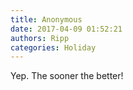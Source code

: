 ```yaml
---
title: Anonymous
date: 2017-04-09 01:52:21
authors: Ripp
categories: Holiday
---
```


 Yep. The sooner the better!